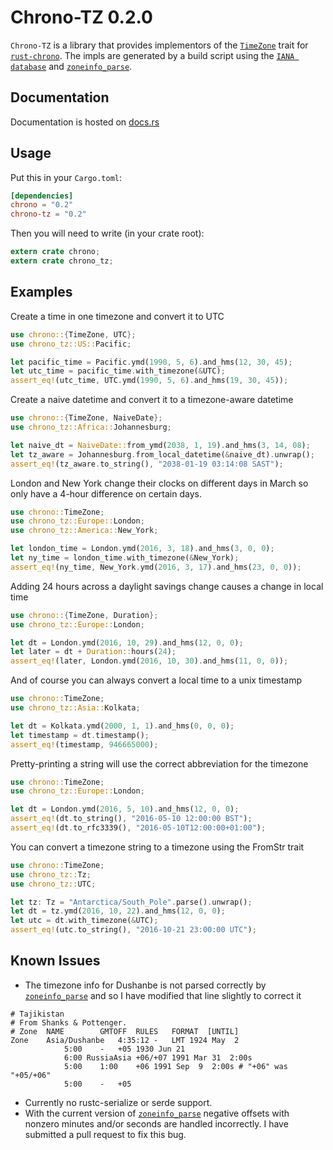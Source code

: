 # Chrono-TZ 0.2.0

`Chrono-TZ` is a library that provides implementors of the
[`TimeZone`][timezone] trait for [`rust-chrono`][chrono]. The
impls are generated by a build script using the [`IANA database`][iana]
and [`zoneinfo_parse`][zoneinfo_parse].

[chrono]: https://github.com/lifthrasiir/rust-chrono
[timezone]: https://lifthrasiir.github.io/rust-chrono/chrono/offset/trait.TimeZone.html
[iana]: http://www.iana.org/time-zones

## Documentation

Documentation is hosted on [docs.rs][docsrs]

[docsrs]: https://docs.rs/chrono-tz

## Usage

Put this in your `Cargo.toml`:

```toml
[dependencies]
chrono = "0.2"
chrono-tz = "0.2"
```

Then you will need to write (in your crate root):

```rust
extern crate chrono;
extern crate chrono_tz;
```

## Examples

Create a time in one timezone and convert it to UTC

```rust
use chrono::{TimeZone, UTC};
use chrono_tz::US::Pacific;

let pacific_time = Pacific.ymd(1990, 5, 6).and_hms(12, 30, 45);
let utc_time = pacific_time.with_timezone(&UTC);
assert_eq!(utc_time, UTC.ymd(1990, 5, 6).and_hms(19, 30, 45));
```

Create a naive datetime and convert it to a timezone-aware datetime

```rust
use chrono::{TimeZone, NaiveDate};
use chrono_tz::Africa::Johannesburg;

let naive_dt = NaiveDate::from_ymd(2038, 1, 19).and_hms(3, 14, 08);
let tz_aware = Johannesburg.from_local_datetime(&naive_dt).unwrap();
assert_eq!(tz_aware.to_string(), "2038-01-19 03:14:08 SAST");
```

London and New York change their clocks on different days in March
so only have a 4-hour difference on certain days.

```rust
use chrono::TimeZone;
use chrono_tz::Europe::London;
use chrono_tz::America::New_York;

let london_time = London.ymd(2016, 3, 18).and_hms(3, 0, 0);
let ny_time = london_time.with_timezone(&New_York);
assert_eq!(ny_time, New_York.ymd(2016, 3, 17).and_hms(23, 0, 0));
```

Adding 24 hours across a daylight savings change causes a change
in local time

```rust
use chrono::{TimeZone, Duration};
use chrono_tz::Europe::London;

let dt = London.ymd(2016, 10, 29).and_hms(12, 0, 0);
let later = dt + Duration::hours(24);
assert_eq!(later, London.ymd(2016, 10, 30).and_hms(11, 0, 0));
```

And of course you can always convert a local time to a unix timestamp

```rust
use chrono::TimeZone;
use chrono_tz::Asia::Kolkata;

let dt = Kolkata.ymd(2000, 1, 1).and_hms(0, 0, 0);
let timestamp = dt.timestamp();
assert_eq!(timestamp, 946665000);
```

Pretty-printing a string will use the correct abbreviation for the timezone

```rust
use chrono::TimeZone;
use chrono_tz::Europe::London;

let dt = London.ymd(2016, 5, 10).and_hms(12, 0, 0);
assert_eq!(dt.to_string(), "2016-05-10 12:00:00 BST");
assert_eq!(dt.to_rfc3339(), "2016-05-10T12:00:00+01:00");
```

You can convert a timezone string to a timezone using the FromStr trait

```rust
use chrono::TimeZone;
use chrono_tz::Tz;
use chrono_tz::UTC;

let tz: Tz = "Antarctica/South_Pole".parse().unwrap();
let dt = tz.ymd(2016, 10, 22).and_hms(12, 0, 0);
let utc = dt.with_timezone(&UTC);
assert_eq!(utc.to_string(), "2016-10-21 23:00:00 UTC");
```

## Known Issues

- The timezone info for Dushanbe is not parsed correctly by [`zoneinfo_parse`][zoneinfo_parse]
and so I have modified that line slightly to correct it

```
# Tajikistan
# From Shanks & Pottenger.
# Zone	NAME		GMTOFF	RULES	FORMAT	[UNTIL]
Zone	Asia/Dushanbe	4:35:12 -	LMT	1924 May  2
			5:00	-	+05	1930 Jun 21
			6:00 RussiaAsia +06/+07	1991 Mar 31  2:00s
			5:00	1:00	+06	1991 Sep  9  2:00s # "+06" was "+05/+06"
			5:00	-	+05
```

- Currently no rustc-serialize or serde support.
- With the current version of [`zoneinfo_parse`][zoneinfo_parse] negative offsets with nonzero
  minutes and/or seconds are handled incorrectly. I have submitted a pull request to fix this
  bug.

[zoneinfo_parse]: https://github.com/rust-datetime/zoneinfo-parse
